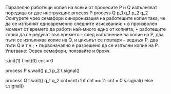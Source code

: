 Паралелно работещи копия на всеки от процесите P и Q изпълняват поредица от
две инструкции:
process P process Q
p_1 q_1
p_2 q_2
Осигурете чрез семафори синхронизация на работещите копия така, че да се изпълнят едновременно
следните изисквания:
• в произволен момент от времето да работи най-много едно от копията;
• работещите копия да се редуват във времето – след изпълнение на копие на P, два пъти се
изпълнява копие на Q, и цикълът се повтаря – веднъж P, два пъти Q и т.н.;
• първоначално е разрешено да се изпълни копие на P.
Упътване: Освен семафори, ползвайте и брояч.

s.init(1)
t.init(0)
cnt = 0

process P 
s.wait()
p_1 
p_2
t.signal()

process Q
t.wait()
q_1 
q_2
cnt=cnt+1
if cnt == 2:
    cnt = 0
    s.signal()
else
    t.signal()
